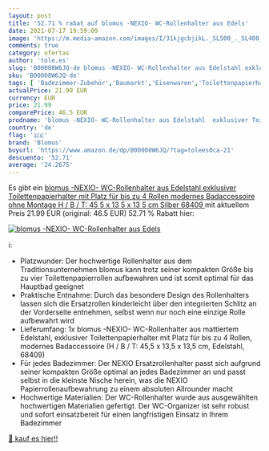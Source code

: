 ```yaml
---
layout: post
title: '52.71 % rabat auf blomus -NEXIO- WC-Rollenhalter aus Edels'
date: 2021-07-17 19:59:09
image: 'https://m.media-amazon.com/images/I/31kjgcbjikL._SL500_._SL400_.jpg'
comments: true
category: ofertas
author: 'tole.es'
slug: 'B00008W6JQ-de blomus -NEXIO- WC-Rollenhalter aus Edelstahl exklusiver...'
sku: 'B00008W6JQ-de'
tags: [ 'Badezimmer-Zubehör','Baumarkt','Eisenwaren','Toilettenpapierhalter','blomus', ]
actualPrice: 21.99 EUR
currency: EUR
price: 21.99
comparePrice: 46.5 EUR
prodname: 'blomus -NEXIO- WC-Rollenhalter aus Edelstahl  exklusiver Toilettenpapierhalter mit Platz für bis zu 4 Rollen  modernes Badaccessoire ohne Montage  H / B / T: 45 5 x 13 5 x 13 5 cm  Silber  68409 '
country: 'de'
flag: '🇩🇪'
brand: 'Blomus'
buyurl: 'https://www.amazon.de/dp/B00008W6JQ/?tag=tolees0ca-21'
descuento: '52.71'
average: '24.2675'
---
```


Es gibt ein [blomus -NEXIO- WC-Rollenhalter aus Edelstahl  exklusiver Toilettenpapierhalter mit Platz für bis zu 4 Rollen  modernes Badaccessoire ohne Montage  H / B / T: 45 5 x 13 5 x 13 5 cm  Silber  68409 ](https://www.amazon.de/dp/B00008W6JQ/?tag=tolees0ca-21) mit aktuellem Preis 21.99 EUR (original: 46.5 EUR) 52.71 % Rabatt hier:

[![blomus -NEXIO- WC-Rollenhalter aus Edels](https://m.media-amazon.com/images/I/31kjgcbjikL._SL500_._SL400_.jpg)](https://www.amazon.de/dp/B00008W6JQ/?tag=tolees0ca-21)

ℹ️:

- Platzwunder: Der hochwertige Rollenhalter aus dem Traditionsunternehmen blomus kann trotz seiner kompakten Größe bis zu vier Toilettenpapierrollen aufbewahren und ist somit optimal für das Hauptbad geeignet
- Praktische Entnahme: Durch das besondere Design des Rollenhalters lassen sich die Ersatzrollen kinderleicht über den integrierten Schlitz an der Vorderseite entnehmen, selbst wenn nur noch eine einzige Rolle aufbewahrt wird
- Lieferumfang: 1x blomus -NEXIO- WC-Rollenhalter aus mattiertem Edelstahl, exklusiver Toilettenpapierhalter mit Platz für bis zu 4 Rollen, modernes Badaccessoire (H / B / T: 45,5 x 13,5 x 13,5 cm, Edelstahl, 68409)
- Für jedes Badezimmer: Der NEXIO Ersatzrollenhalter passt sich aufgrund seiner kompakten Größe optimal an jedes Badezimmer an und passt selbst in die kleinste Nische herein, was die NEXIO Papierrollenaufbewahrung zu einem absoluten Allrounder macht
- Hochwertige Materialien: Der WC-Rollenhalter wurde aus ausgewählten hochwertigen Materialien gefertigt. Der WC-Organizer ist sehr robust und sofort einsatzbereit für einen langfristigen Einsatz in Ihrem Badezimmer

[🛒 kauf es hier!!](https://www.amazon.de/dp/B00008W6JQ/?tag=tolees0ca-21)
